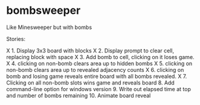 # bombsweeper
Like Minesweeper but with bombs


Stories:

X  1. Display 3x3 board with blocks
X  2. Display prompt to clear cell, replacing block with space
X  3. Add bomb to cell, clicking on it loses game.
X  4. clicking on non-bomb clears area up to hidden bombs
X  5. clicking on non-bomb clears area up to revealed adjacency counts
X  6. clicking on bomb and losing game reveals entire board with all bombs revealed.
X  7. Clicking on all non-bomb slots wins game and reveals board
   8. Add command-line option for windows version
   9. Write out elapsed time at top and number of bombs remaining
  10. Animate board reveal



